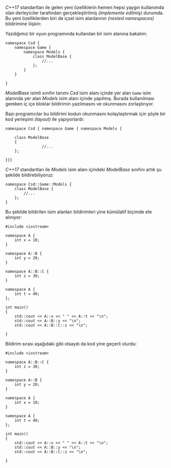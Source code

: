 _C++17_ standartları ile gelen yeni özelliklerin hemen hepsi yaygın kullanımda olan derleyiciler tarafından gerçekleştirilmiş _(implemente edilmiş)_ durumda. 
Bu yeni özelliklerden biri de içsel isim alanlarının _(nested namespaces)_ bildirimine ilişkin:

Yazdığımız bir oyun programında kullanılan bir isim alanına bakalım:

```
namespace Csd {
	namespace Game {
		namespace Models {
			class ModelBase {
				//...
			};
		}
	}

}
```

_ModelBase_ isimli sınıfın tanımı _Csd_ isim alanı içinde yer alan `Game` isim alanında yer alan _Models_ isim alanı içinde yapılmış. 
Burada kullanılması gereken iç içe bloklar bildirimin yazılmasını ve okunmasını zorlaştırıyor.

Bazı programcılar bu bildirimi kodun okunmasını kolaylaştırmak için şöyle bir kod yerleşimi _(layout)_ ile yapıyorlardı:

```
namespace Csd { namespace Game { namespace Models {

	class ModelBase
	{
                //...
	};

}}}
```

_C++17_ standartları ile _Models_ isim alanı içindeki _ModelBase_ sınıfını artık şu şekilde bildirebiliyoruz:

```
namespace Csd::Game::Models {
	class ModelBase {
		//...
	};
}
```

Bu şekilde bildirilen isim alanları bildirimleri yine kümülatif biçimde ele alınıyor:

```
#include <iostream>

namespace A {
	int x = 10;
}

namespace A::B {
	int y = 20;
}

namespace A::B::C {
	int z = 30;
}

namespace A {
	int t = 40;
};

int main()
{
	std::cout << A::x << " " << A::t << "\n";
	std::cout << A::B::y << "\n";
	std::cout << A::B::C::z << "\n";

}
```

Bildirim sırası aşağıdaki gibi olsaydı da kod yine geçerli olurdu:

```
#include <iostream>

namespace A::B::C {
	int z = 30;
}

namespace A::B {
	int y = 20;
}

namespace A {
	int x = 10;
}

namespace A {
	int t = 40;
};

int main()
{
	std::cout << A::x << " " << A::t << "\n";
	std::cout << A::B::y << "\n";
	std::cout << A::B::C::z << "\n";

}
```

